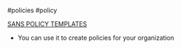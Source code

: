 #policies #policy

[SANS POLICY TEMPLATES](https://www.sans.org/information-security-policy/)

- You can use it to create policies for your organization